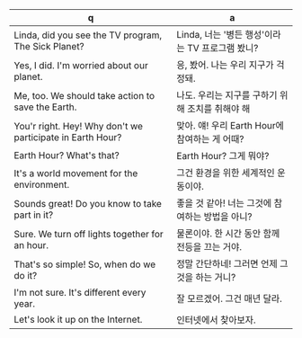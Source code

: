q | a
---|---
Linda, did you see the TV program, The Sick Planet?	| Linda, 너는 '병든 행성'이라는 TV 프로그램 봤니?
Yes, I did. I'm worried about our planet.	| 응, 봤어. 나는 우리 지구가 걱정돼.
Me, too. We should take action to save the Earth.	| 나도. 우리는 지구를 구하기 위해 조치를 취해야 해
You'r right. Hey! Why don't we participate in Earth Hour?	| 맞아. 얘! 우리 Earth Hour에 참여하는 게 어때?
Earth Hour? What's that?	| Earth Hour? 그게 뭐야?
It's a world movement for the environment.	| 그건 환경을 위한 세계적인 운동이야.
Sounds great! Do you know to take part in it?	| 좋을 것 같아! 너는 그것에 참여하는 방법을 아니?
Sure. We turn off lights together for an hour.	| 물론이야. 한 시간 동안 함께 전등을 끄는 거야.
That's so simple! So, when do we do it?	| 정말 간단하네! 그러면 언제 그것을 하는 거니?
I'm not sure. It's different every year.	| 잘 모르겠어. 그건 매년 달라.
Let's look it up on the Internet.	| 인터넷에서 찾아보자.